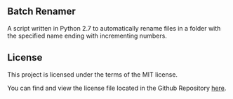 ## Batch Renamer
A script written in Python 2.7 to automatically rename files in a folder with the specified name ending with incrementing numbers.


## License
This project is licensed under the terms of the MIT license.

You can find and view the license file located in the Github Repository [here](https://github.com/darko3/batch-renamer/blob/master/LICENSE).
